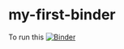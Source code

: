 # my-first-binder
To run this [![Binder](https://mybinder.org/badge_logo.svg)](https://mybinder.org/v2/gh/elc21/my-first-binder/master)
